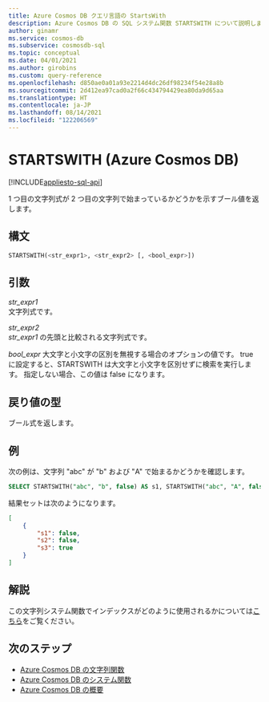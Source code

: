 ```yaml
---
title: Azure Cosmos DB クエリ言語の StartsWith
description: Azure Cosmos DB の SQL システム関数 STARTSWITH について説明します。
author: ginamr
ms.service: cosmos-db
ms.subservice: cosmosdb-sql
ms.topic: conceptual
ms.date: 04/01/2021
ms.author: girobins
ms.custom: query-reference
ms.openlocfilehash: d850ae0a01a93e2214d4dc26df98234f54e28a8b
ms.sourcegitcommit: 2d412ea97cad0a2f66c434794429ea80da9d65aa
ms.translationtype: HT
ms.contentlocale: ja-JP
ms.lasthandoff: 08/14/2021
ms.locfileid: "122206569"
---
```

# <a name="startswith-azure-cosmos-db"></a>STARTSWITH (Azure Cosmos DB)
[!INCLUDE[appliesto-sql-api](../includes/appliesto-sql-api.md)]

 1 つ目の文字列式が 2 つ目の文字列で始まっているかどうかを示すブール値を返します。  
  
## <a name="syntax"></a>構文
  
```sql
STARTSWITH(<str_expr1>, <str_expr2> [, <bool_expr>])  
```  
  
## <a name="arguments"></a>引数
  
*str_expr1*  
   文字列式です。
  
*str_expr2*  
   *str_expr1* の先頭と比較される文字列式です。

*bool_expr* 大文字と小文字の区別を無視する場合のオプションの値です。 true に設定すると、STARTSWITH は大文字と小文字を区別せずに検索を実行します。 指定しない場合、この値は false になります。

## <a name="return-types"></a>戻り値の型
  
  ブール式を返します。  
  
## <a name="examples"></a>例
  
次の例は、文字列 "abc" が "b" および "A" で始まるかどうかを確認します。  
  
```sql
SELECT STARTSWITH("abc", "b", false) AS s1, STARTSWITH("abc", "A", false) AS s2, STARTSWITH("abc", "A", true) AS s3
```  
  
 結果セットは次のようになります。  
  
```json
[
    {
        "s1": false,
        "s2": false,
        "s3": true
    }
]
```  

## <a name="remarks"></a>解説

この文字列システム関数でインデックスがどのように使用されるかについては[こちら](sql-query-string-functions.md)をご覧ください。

## <a name="next-steps"></a>次のステップ

- [Azure Cosmos DB の文字列関数](sql-query-string-functions.md)
- [Azure Cosmos DB のシステム関数](sql-query-system-functions.md)
- [Azure Cosmos DB の概要](../introduction.md)
